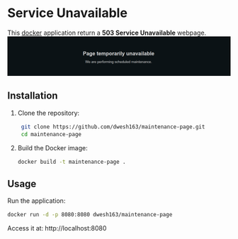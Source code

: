 # Service Unavailable

This [docker](https://hub.docker.com/r/dwesh163/maintenance-page) application return a **503 Service Unavailable** webpage.
![Image](image.png)

## Installation

1. Clone the repository:
    ```bash
     git clone https://github.com/dwesh163/maintenance-page.git
     cd maintenance-page
    ```
2. Build the Docker image:
    ```bash
    docker build -t maintenance-page .
    ```

## Usage

Run the application:

```bash
docker run -d -p 8080:8080 dwesh163/maintenance-page
```

Access it at: http://localhost:8080
